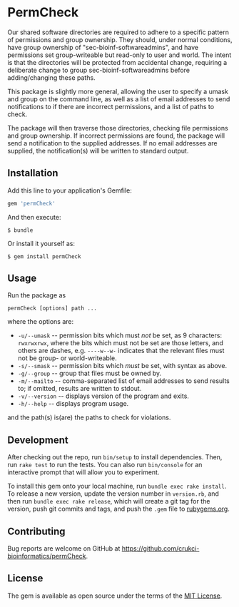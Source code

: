 # PermCheck

Our shared software directories are required to adhere to a specific pattern
of permissions and group ownership.  They should, under normal conditions,
have group ownership of "sec-bioinf-softwareadmins", and have permissions
set group-writeable but read-only to user and world.  The intent is that
the directories will be protected from accidental change, requiring a deliberate
change to group sec-bioinf-softwareadmins before adding/changing these paths.

This package is slightly more general, allowing the user to specify a umask
and group on the command line, as well as a list of email addresses to send
notifications to if there are incorrect permissions, and a list of paths
to check.

The package will then traverse those directories, checking file permissions
and group ownership.  If incorrect permissions are found, the package will
send a notification to the supplied addresses.  If no email addresses are
supplied, the notification(s) will be written to standard output.

## Installation

Add this line to your application's Gemfile:

```ruby
gem 'permCheck'
```

And then execute:

    $ bundle

Or install it yourself as:

    $ gem install permCheck

## Usage

Run the package as

```
permCheck [options] path ...
```

where the options are:

* `-u/--umask` -- permission bits which must *not* be set, as 9 characters: `rwxrwxrwx`, where the bits which must not be set are those letters, and others are dashes, e.g. `----w--w-` indicates that the relevant files must not be group- or world-writeable.
* `-s/--smask` -- permission bits which *must* be set, with syntax as above.
* `-g/--group` -- group that files must be owned by.
* `-m/--mailto` -- comma-separated list of email addresses to send results to; if omitted, results are written to stdout.
* `-v/--version` -- displays version of the program and exits.
* `-h/--help` -- displays program usage.

and the path(s) is(are) the paths to check for violations.

## Development

After checking out the repo, run `bin/setup` to install dependencies. Then, run
`rake test` to run the tests. You can also run `bin/console` for an interactive
prompt that will allow you to experiment.

To install this gem onto your local machine, run `bundle exec rake install`. To
release a new version, update the version number in `version.rb`, and then run
`bundle exec rake release`, which will create a git tag for the version, push
git commits and tags, and push the `.gem` file to
[rubygems.org](https://rubygems.org).

## Contributing

Bug reports are welcome on GitHub at
https://github.com/crukci-bioinformatics/permCheck.


## License

The gem is available as open source under the terms of the
[MIT License](http://opensource.org/licenses/MIT).
